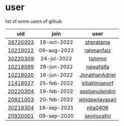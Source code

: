 # user
list of some users of github

uid | join | user
:-: | :-: | :-:
[38720003](38720003/README.md) | 18-oct-2022 | [shpratama](https://github.com/shpratama)
[10219012](10219012/README.md) | 09-aug-2022 | [rahmanfaiz](https://github.com/rahmanfaiz)
[30220309](30220309/README.md) | 24-jul-2022 | [tistomo](https://github.com/tistomo)
[10218099](10218099/README.md) | 28-jun-2022 | [nawafalfa](https://github.com/nawafalfa)
[10219020](10219020/README.md) | 16-jun-2022 | [JonathanAdriel](https://github.com/JonathanAdriel)
[11418027](11418027/README.md) | 25-feb-2022 | [sitiaklimanurf](https://github.com/sitiaklimanurf)
[20220304](20220304/README.md) | 19-feb-2022 | [septianulandini](https://github.com/septianulandini)
[20921003](20921003/README.md) | 20-feb-2022 | [windawijayasari](https://github.com/windawijayasari)
[30219304](30219304/README.md) | 18-sep-2021 | [nita0406](https://github.com/nita0406)
[20920001](20920001/README.md) | 09-sep-2020 | [sevinurafni](https://github.com/sevinurafni)
